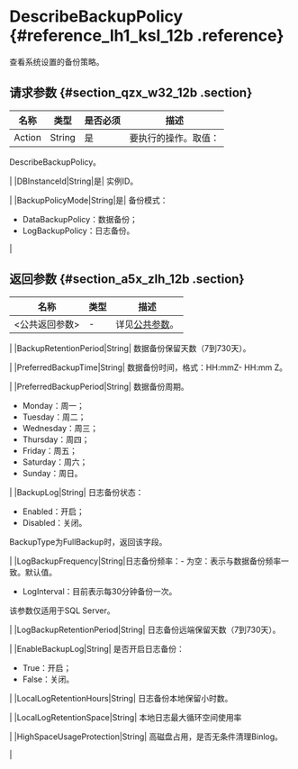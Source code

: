 # DescribeBackupPolicy {#reference_lh1_ksl_12b .reference}

查看系统设置的备份策略。

## 请求参数 {#section_qzx_w32_12b .section}

|名称|类型|是否必须|描述|
|--|--|----|--|
|Action|String|是| 要执行的操作。取值：

 DescribeBackupPolicy。

 |
|DBInstanceId|String|是| 实例ID。

 |
|BackupPolicyMode|String|是| 备份模式：

 -   DataBackupPolicy：数据备份；
-   LogBackupPolicy：日志备份。

 |

## 返回参数 {#section_a5x_zlh_12b .section}

|名称|类型|描述|
|--|--|--|
|<公共返回参数\>|-| 详见[公共参数](cn.zh-CN/API参考/使用API/公共参数.md#)。

 |
|BackupRetentionPeriod|String| 数据备份保留天数（7到730天）。

 |
|PreferredBackupTime|String| 数据备份时间，格式：HH:mmZ- HH:mm Z。

 |
|PreferredBackupPeriod|String| 数据备份周期。

 -   Monday：周一；
-   Tuesday：周二；
-   Wednesday：周三；
-   Thursday：周四；
-   Friday：周五；
-   Saturday：周六；
-   Sunday：周日。

 |
|BackupLog|String| 日志备份状态：

 -   Enabled：开启；
-   Disabled：关闭。

 BackupType为FullBackup时，返回该字段。

 |
|LogBackupFrequency|String|日志备份频率：-   为空：表示与数据备份频率一致。默认值。
-   LogInterval：目前表示每30分钟备份一次。

该参数仅适用于SQL Server。

|
|LogBackupRetentionPeriod|String| 日志备份远端保留天数（7到730天）。

 |
|EnableBackupLog|String| 是否开启日志备份：

 -   True：开启；
-   False：关闭。

 |
|LocalLogRetentionHours|String| 日志备份本地保留小时数。

 |
|LocalLogRetentionSpace|String| 本地日志最大循环空间使用率

 |
|HighSpaceUsageProtection|String| 高磁盘占用，是否无条件清理Binlog。

 |

